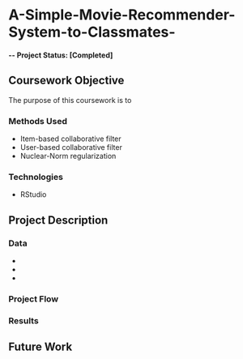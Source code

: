 # A-Simple-Movie-Recommender-System-to-Classmates-

#### -- Project Status: [Completed]

## Coursework Objective
The purpose of this coursework is to 

### Methods Used
* Item-based collaborative filter 
* User-based collaborative filter 
* Nuclear-Norm regularization

### Technologies
* RStudio

## Project Description

### Data 

* 
* 
* 

### Project Flow


### Results


## Future Work

